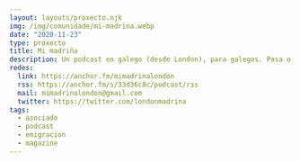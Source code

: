 ```yaml
---
layout: layouts/proxecto.njk
img: /img/comunidade/mi-madrina.webp
date: "2020-11-23"
type: proxecto
title: Mi madriña
description: Un podcast en galego (desde London), para galegos. Pasa o tempo con Carlos e Edgar falando, compartíndo, e ensinándolles a beleza do idioma!
redes:
  link: https://anchor.fm/mimadrinalondon
  rss: https://anchor.fm/s/33d36c8c/podcast/rss
  mail: mimadrinalondon@gmail.com
  twitter: https://twitter.com/londonmadrina
tags:
  - asociado
  - podcast
  - emigracion
  - magazine
---
```

